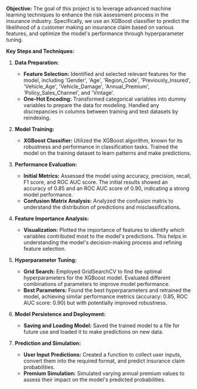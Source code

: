 **Objective:**
The goal of this project is to leverage advanced machine learning techniques to enhance the risk assessment process in the insurance industry. Specifically, we use an XGBoost classifier to predict the likelihood of a customer making an insurance claim based on various features, and optimize the model's performance through hyperparameter tuning.

**Key Steps and Techniques:**

1. **Data Preparation:**
   - **Feature Selection:** Identified and selected relevant features for the model, including 'Gender', 'Age', 'Region_Code', 'Previously_Insured', 'Vehicle_Age', 'Vehicle_Damage', 'Annual_Premium', 'Policy_Sales_Channel', and 'Vintage'.
   - **One-Hot Encoding:** Transformed categorical variables into dummy variables to prepare the data for modeling. Handled any discrepancies in columns between training and test datasets by reindexing.

2. **Model Training:**
   - **XGBoost Classifier:** Utilized the XGBoost algorithm, known for its robustness and performance in classification tasks. Trained the model on the training dataset to learn patterns and make predictions.

3. **Performance Evaluation:**
   - **Initial Metrics:** Assessed the model using accuracy, precision, recall, F1 score, and ROC AUC score. The initial results showed an accuracy of 0.85 and an ROC AUC score of 0.90, indicating a strong model performance.
   - **Confusion Matrix Analysis:** Analyzed the confusion matrix to understand the distribution of predictions and misclassifications.

4. **Feature Importance Analysis:**
   - **Visualization:** Plotted the importance of features to identify which variables contributed most to the model's predictions. This helps in understanding the model's decision-making process and refining feature selection.

5. **Hyperparameter Tuning:**
   - **Grid Search:** Employed GridSearchCV to find the optimal hyperparameters for the XGBoost model. Evaluated different combinations of parameters to improve model performance.
   - **Best Parameters:** Found the best hyperparameters and retrained the model, achieving similar performance metrics (accuracy: 0.85, ROC AUC score: 0.90) but with potentially improved robustness.

6. **Model Persistence and Deployment:**
   - **Saving and Loading Model:** Saved the trained model to a file for future use and loaded it to make predictions on new data.

7. **Prediction and Simulation:**
   - **User Input Predictions:** Created a function to collect user inputs, convert them into the required format, and predict insurance claim probabilities.
   - **Premium Simulation:** Simulated varying annual premium values to assess their impact on the model's predicted probabilities.
